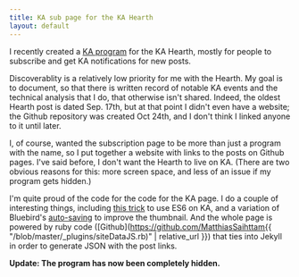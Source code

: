 ```yaml
---
title: KA sub page for the KA Hearth
layout: default
---
```


I recently created a [KA program](https://khanacademy.org/cs/i/5479641673728000) for the KA Hearth, mostly for people to subscribe and get KA notifications for new posts.

Discoverablity is a relatively low priority for me with the Hearth. My goal is to document, so that there is written record of notable KA events and the technical analysis that I do, that otherwise isn't shared.  Indeed, the oldest Hearth post is dated Sep. 17th, but at that point I didn't even have a website; the Github repository was created Oct 24th, and I don't think I linked anyone to it until later.

I, of course, wanted the subscription page to be more than just a program with the name, so I put together a website with links to the posts on Github pages. I've said before, I don't want the Hearth to live on KA. (There are two obvious reasons for this: more screen space, and less of an issue if my program gets hidden.)

I'm quite proud of the code for the code for the KA page. I do a couple of interesting things, including [this trick](bypassing-slowparse) to use ES6 on KA, and a variation of Bluebird's [auto-saving](https://khanacademy.org/cs/i/5833972799930368) to improve the thumbnail. And the whole page is powered by ruby code ([Github](https://github.com/MatthiasSaihttam{{ "/blob/master/_plugins/siteDataJS.rb)" | relative_url }}) that ties into Jekyll in order to generate JSON with the post links.

**Update: The program has now been completely hidden.**
